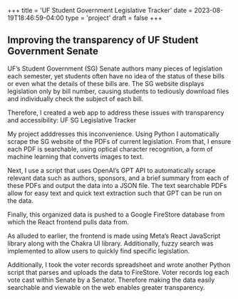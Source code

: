 +++
title = 'UF Student Government Legislative Tracker'
date = 2023-08-19T18:46:59-04:00
type = 'project'
draft = false
+++

## Improving the transparency of UF Student Government Senate

UF’s Student Government (SG) Senate authors many pieces of legislation each semester, yet students often have no idea of the status of these bills or even what the details of these bills are. The SG website displays legislation only by bill number, causing students to tediously download files and individually check the subject of each bill.

Therefore, I created a web app to address these issues with transparency and accessibility: UF SG Legislative Tracker

My project adddresses this inconvenience. Using Python I automatically scrape the SG website of the PDFs of current legislation. From that, I ensure each PDF is searchable, using optical character recognition, a form of machine learning that converts images to text.

Next, I use a script that uses OpenAI’s GPT API to automatically scrape relevant data such as authors, sponsors, and a brief summary from each of these PDFs and output the data into a JSON file. The text searchable PDFs allow for easy text and quick text extraction such that GPT can be run on the data.

Finally, this organized data is pushed to a Google FireStore database from which the React frontend pulls data from.

As alluded to earlier, the frontend is made using Meta’s React JavaScript library along with the Chakra UI library. Additionally, fuzzy search was implemented to allow users to quickly find specific legislation.

Additionally, I took the voter records spreadsheet and wrote another Python script that parses and uploads the data to FireStore. Voter records log each vote cast within Senate by a Senator. Therefore making the data easily searchable and viewable on the web enables greater transparency.

